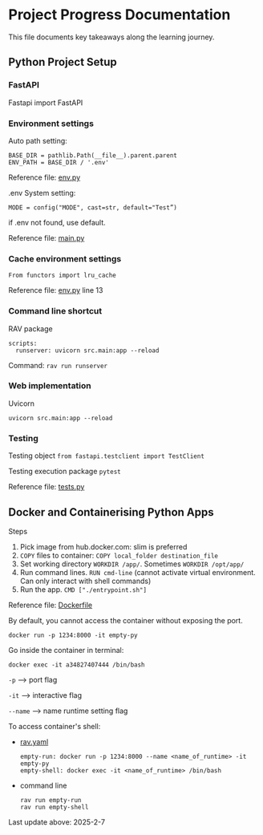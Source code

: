 # Project Progress Documentation

This file documents key takeaways along the learning journey.

## Python Project Setup

### FastAPI
Fastapi import FastAPI

### Environment settings
Auto path setting: 
```
BASE_DIR = pathlib.Path(__file__).parent.parent
ENV_PATH = BASE_DIR / '.env'
```
Reference file: [env.py](./src/env.py)

.env
System setting: 
```
MODE = config("MODE", cast=str, default="Test”)
```
if .env not found, use default.

Reference file: [main.py](./src/main.py)

### Cache environment settings
`From functors import lru_cache`

Reference file: [env.py](./src/env.py) line 13

### Command line shortcut
RAV package
```
scripts:
  runserver: uvicorn src.main:app --reload
```

Command: `rav run runserver`

### Web implementation

Uvicorn

`uvicorn src.main:app --reload`

### Testing

Testing object  `from fastapi.testclient import TestClient`

Testing execution package `pytest`

Reference file: [tests.py](./src/tests.py)

## Docker and Containerising Python Apps

Steps

1. Pick image from hub.docker.com: slim is preferred
1. `COPY` files to container: `COPY local_folder destination_file`
1. Set working directory `WORKDIR /app/`. Sometimes `WORKDIR /opt/app/`
1. Run command lines. `RUN cmd-line` (cannot activate virtual environment. Can only interact with shell commands)
1. Run the app. `CMD ["./entrypoint.sh"]`

Reference file: [Dockerfile](Dockerfile)

By default, you cannot access the container without exposing the port. 

```
docker run -p 1234:8000 -it empty-py
```

Go inside the container in terminal:

```
docker exec -it a34827407444 /bin/bash
```

`-p` --> port flag

`-it` --> interactive flag

`--name` --> name runtime setting flag

To access container's shell:

- [rav.yaml](rav.yaml)
  ```
  empty-run: docker run -p 1234:8000 --name <name_of_runtime> -it empty-py
  empty-shell: docker exec -it <name_of_runtime> /bin/bash
  ```
- command line
  ```
  rav run empty-run
  rav run empty-shell
  ```

Last update above: 2025-2-7

